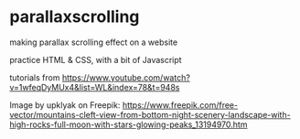 # parallaxscrolling

making parallax scrolling effect on a website

practice HTML & CSS, with a bit of Javascript

tutorials from https://www.youtube.com/watch?v=1wfeqDyMUx4&list=WL&index=78&t=948s

Image by upklyak on Freepik: https://www.freepik.com/free-vector/mountains-cleft-view-from-bottom-night-scenery-landscape-with-high-rocks-full-moon-with-stars-glowing-peaks_13194970.htm
